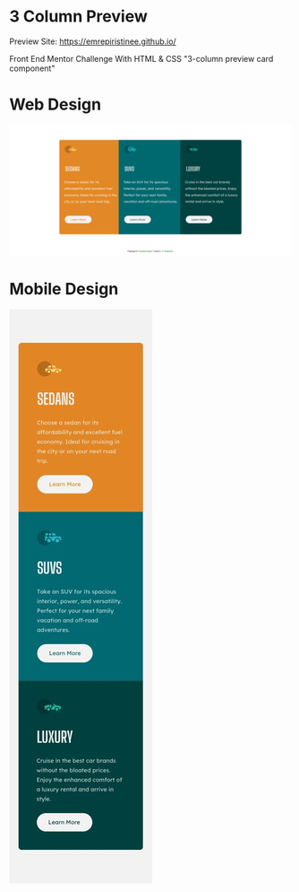 # 3 Column Preview
Preview Site: https://emrepiristinee.github.io/

Front End Mentor Challenge With HTML & CSS "3-column preview card component"

# Web Design
![banner resmi](https://github.com/emrepiristinee/emrepiristinee.github.io/blob/main/images/web-design.png)


# Mobile Design
![banner resmi](https://github.com/emrepiristinee/emrepiristinee.github.io/blob/main/images/mobile-design.jpg)
